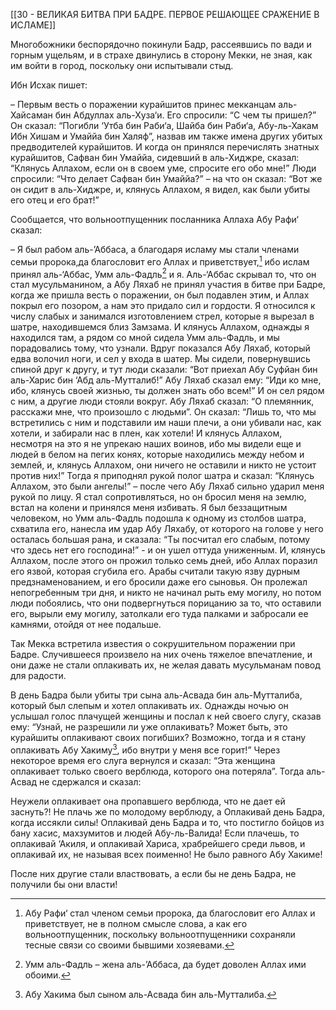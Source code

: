 [[30 - ВЕЛИКАЯ БИТВА ПРИ БАДРЕ. ПЕРВОЕ РЕШАЮЩЕЕ СРАЖЕНИЕ В ИСЛАМЕ]]

Многобожники беспорядочно покинули Бадр, рассеявшись по вади и горным ущельям, и в страхе двинулись в сторону Мекки, не зная, как им войти в город, поскольку они испытывали стыд.

Ибн Исхак пишет:

– Первым весть о поражении курайшитов принес мекканцам аль-Хайсаман бин Абдуллах аль-Хуза‘и. Его спросили: “С чем ты пришел?” Он сказал: “Погибли ‘Утба бин Раби‘а, Шайба бин Раби‘а, Абу-ль-Хакам Ибн Хишам и Умаййа бин Халяф”, назвав им также имена других убитых предводителей курайшитов. И когда он принялся перечислять знатных курайшитов, Сафван бин Умаййа, сидевший в аль-Хиджре, сказал: “Клянусь Аллахом, если он в своем уме, спросите его обо мне!” Люди спросили: “Что делает Сафван бин Умаййа?” – на что он сказал: “Вот же он сидит в аль-Хиджре, и, клянусь Аллахом, я видел, как были убиты его отец и его брат!”

Сообщается, что вольноотпущенник посланника Аллаха Абу Рафи‘ сказал:

– Я был рабом аль-’Аббаса, а благодаря исламу мы стали членами семьи пророка,да благословит его Аллах и приветствует,[^1] ибо ислам принял аль-‘Аббас, Умм аль-Фадль[^2] и я. Аль-‘Аббас скрывал то, что он стал мусульманином, а Абу Ляхаб не принял участия в битве при Бадре, когда же пришла весть о поражении, он был подавлен этим, и Аллах покрыл его позором, а нам это придало сил и гордости. Я относился к числу слабых и занимался изготовлением стрел, которые я вырезал в шатре, находившемся близ Замзама. И клянусь Аллахом, однажды я находился там, а рядом со мной сидела Умм аль-Фадль, и мы порадовались тому, что узнали. Вдруг показался Абу Ляхаб, который едва волочил ноги, и сел у входа в шатер. Мы сидели, повернувшись спиной друг к другу, и тут люди сказали: “Вот приехал Абу Суфйан бин аль-Харис бин ‘Абд аль-Мутталиб!” Абу Ляхаб сказал ему: “Иди ко мне, ибо, клянусь своей жизнью, ты должен знать обо всем!” И он сел рядом с ним, а другие люди стояли вокруг. Абу Ляхаб сказал: “О племянник, расскажи мне, что произошло с людьми”. Он сказал: “Лишь то, что мы встретились с ним и подставили им наши плечи, а они убивали нас, как хотели, и забирали нас в плен, как хотели! И клянусь Аллахом, несмотря на это я не упрекаю наших воинов, ибо мы видели еще и людей в белом на пегих конях, которые находились между небом и землей, и, клянусь Аллахом, они ничего не оставили и никто не устоит против них!” Тогда я приподнял рукой полог шатра и сказал: “Клянусь Аллахом, это были ангелы!” – после чего Абу Ляхаб сильно ударил меня рукой по лицу. Я стал сопротивляться, но он бросил меня на землю, встал на колени и принялся меня избивать. Я был беззащитным человеком, но Умм аль-Фадль подошла к одному из столбов шатра, схватила его, нанесла им удар Абу Ляхабу, от которого на голове у него осталась большая рана, и сказала: “Ты посчитал его слабым, потому что здесь нет его господина!” - и он ушел оттуда униженным. И, клянусь Аллахом, после этого он прожил только семь дней, ибо Аллах поразил его язвой, которая сгубила его. Арабы считали такую язву дурным предзнаменованием, и его бросили даже его сыновья. Он пролежал непогребенным три дня, и никто не начинал рыть ему могилу, но потом люди побоялись, что они подвергнуться порицанию за то, что оставили его, вырыли ему могилу, затолкали его туда палками и забросали ее камнями, отойдя от нее подальше.

Так Мекка встретила известия о сокрушительном поражении при Бадре. Случившееся произвело на них очень тяжелое впечатление, и они даже не стали оплакивать их, не желая давать мусульманам повод для радости.

В день Бадра были убиты три сына аль-Асвада бин аль-Мутталиба, который был слепым и хотел оплакивать их. Однажды ночью он услышал голос плачущей женщины и послал к ней своего слугу, сказав ему: “Узнай, не разрешили ли уже оплакивать? Может быть, это курайшиты оплакивают своих погибших? Возможно, тогда и я стану оплакивать Абу Хакиму[^3], ибо внутри у меня все горит!” Через некоторое время его слуга вернулся и сказал: “Эта женщина оплакивает только своего верблюда, которого она потеряла”. Тогда аль-Асвад не сдержался и сказал:

Неужели оплакивает она пропавшего верблюда,
что не дает ей заснуть?!
Не плачь же по молодому верблюду, а
Оплакивай день Бадра, когда иссякли силы!
Оплакивай день Бадра и то, что постигло бойцов из бану хасис,
махзумитов и людей Абу-ль-Валида!
Если плачешь, то оплакивай ‘Акиля,
и оплакивай Хариса, храбрейшего среди львов,
и оплакивай их, не называя всех поименно!
Не было равного Абу Хакиме!

После них другие стали властвовать, а если бы не день Бадра, не получили бы они власти!

[^1]: Абу Рафи‘ стал членом семьи пророка, да благословит его Аллах и приветствует, не в полном смысле слова, а как его вольноотпущенник, поскольку вольноотпущенники сохраняли тесные связи со своими бывшими хозяевами.

[^2]: Умм аль-Фадль – жена аль-’Аббаса, да будет доволен Аллах ими обоими.

[^3]: Абу Хакима был сыном аль-Асвада бин аль-Мутталиба.

